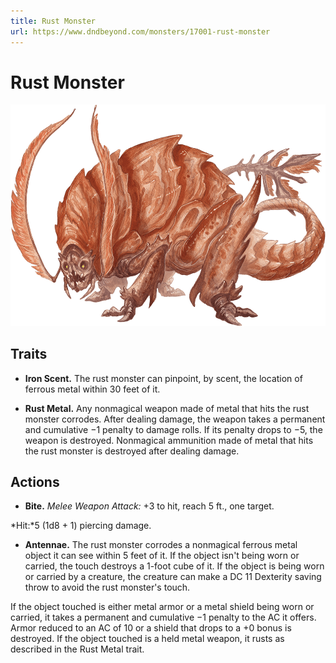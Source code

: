 ```yaml
---
title: Rust Monster
url: https://www.dndbeyond.com/monsters/17001-rust-monster
---
```


# Rust Monster

![Rust Monster](rust-monster.png)

## Traits

* **Iron Scent.** The rust monster can pinpoint, by scent, the location of ferrous metal within 30 feet of it.

* **Rust Metal.** Any nonmagical weapon made of metal that hits the rust monster corrodes. After dealing damage, the weapon takes a permanent and cumulative −1 penalty to damage rolls. If its penalty drops to −5, the weapon is destroyed. Nonmagical ammunition made of metal that hits the rust monster is destroyed after dealing damage.

## Actions

* **Bite.** *Melee Weapon Attack:* +3 to hit, reach 5 ft., one target.

*Hit:*5 (1d8 + 1) piercing damage.

* **Antennae.** The rust monster corrodes a nonmagical ferrous metal object it can see within 5 feet of it. If the object isn't being worn or carried, the touch destroys a 1-foot cube of it. If the object is being worn or carried by a creature, the creature can make a DC 11 Dexterity saving throw to avoid the rust monster's touch.

If the object touched is either metal armor or a metal shield being worn or carried, it takes a permanent and cumulative −1 penalty to the AC it offers. Armor reduced to an AC of 10 or a shield that drops to a +0 bonus is destroyed. If the object touched is a held metal weapon, it rusts as described in the Rust Metal trait.